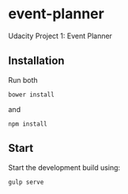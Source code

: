 # event-planner
Udacity Project 1: Event Planner

## Installation
Run both 
```
bower install
```
and
```
npm install
```

## Start
Start the development build using:
```
gulp serve
```